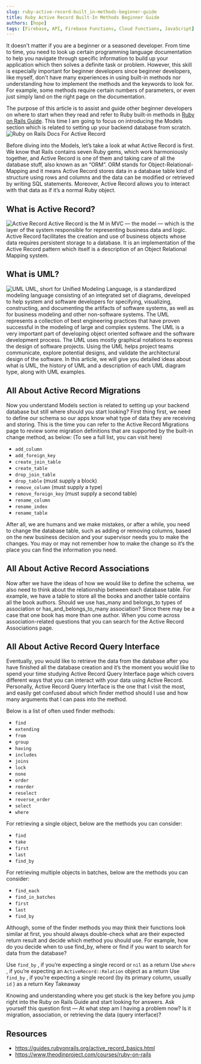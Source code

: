 ```yaml
---
slug: ruby-active-record-built_in-methods-beginner-guide
title: Ruby Active Record Built-In Methods Beginner Guide
authors: [hope]
tags: [Firebase, API, Firebase Functions, Cloud Functions, JavaScript]
---
```


It doesn't matter if you are a beginner or a seasoned developer. From time to time, you need to look up certain programming language documentation to help you navigate through specific information to build up your application which then solves a definite task or problem. However, this skill is especially important for beginner developers since beginner developers, like myself, don't have many experiences in using built-in methods nor understanding how to implement the methods and the keywords to look for. For example, some methods require certain numbers of parameters, or even just simply land on the right page on the documentation.

<!-- truncate -->

The purpose of this article is to assist and guide other beginner developers on where to start when they read and refer to Ruby built-in methods in [Ruby on Rails Guide](https://guides.rubyonrails.org/index.html). This time I am going to focus on introducing the Models section which is related to setting up your backend database from scratch. ![Ruby on Rails Docs For Active Record](./images/docs.png)

Before diving into the Models, let’s take a look at what Active Record is first. We know that Rails contains seven Ruby gems, which work harmoniously together, and Active Record is one of them and taking care of all the database stuff, also known as an “ORM”. ORM stands for Object-Relational-Mapping and it means Active Record stores data in a database table kind of structure using rows and columns and the data can be modified or retrieved by writing SQL statements. Moreover, Active Record allows you to interact with that data as if it’s a normal Ruby object.

## What is Active Record?

![Active Record](./images/mvc.png) Active Record is the M in MVC — the model — which is the layer of the system responsible for representing business data and logic. Active Record facilitates the creation and use of business objects whose data requires persistent storage to a database. It is an implementation of the Active Record pattern which itself is a description of an Object Relational Mapping system.

## What is UML?

![UML](./images/uml.png) UML, short for Unified Modeling Language, is a standardized modeling language consisting of an integrated set of diagrams, developed to help system and software developers for specifying, visualizing, constructing, and documenting the artifacts of software systems, as well as for business modeling and other non-software systems. The UML represents a collection of best engineering practices that have proven successful in the modeling of large and complex systems. The UML is a very important part of developing object oriented software and the software development process. The UML uses mostly graphical notations to express the design of software projects. Using the UML helps project teams communicate, explore potential designs, and validate the architectural design of the software. In this article, we will give you detailed ideas about what is UML, the history of UML and a description of each UML diagram type, along with UML examples.

## All About Active Record Migrations

Now you understand Models section is related to setting up your backend database but still where should you start looking? First thing first, we need to define our schema so our apps know what type of data they are receiving and storing. This is the time you can refer to the Active Record Migrations page to review some migration definitions that are supported by the built-in change method, as below: (To see a full list, you can visit here)

- `add_column`
- `add_foreign_key`
- `create_join_table`
- `create_table`
- `drop_join_table`
- `drop_table` (must supply a block)
- `remove_column` (must supply a type)
- `remove_foreign_key` (must supply a second table)
- `rename_column`
- `rename_index`
- `rename_table`

After all, we are humans and we make mistakes, or after a while, you need to change the database table, such as adding or removing columns, based on the new business decision and your supervisor needs you to make the changes. You may or may not remember how to make the change so it’s the place you can find the information you need.

## All About Active Record Associations

Now after we have the ideas of how we would like to define the schema, we also need to think about the relationship between each database table. For example, we have a table to store all the books and another table contains all the book authors. Should we use has_many and belongs_to types of association or has_and_belongs_to_many association? Since there may be a case that one book has more than one author. When you come across association-related questions that you can search for the Active Record Associations page.

## All About Active Record Query Interface

Eventually, you would like to retrieve the data from the database after you have finished all the database creation and it’s the moment you would like to spend your time studying Active Record Query Interface page which covers different ways that you can interact with your data using Active Record. Personally, Active Record Query Interface is the one that I visit the most, and easily get confused about which finder method should I use and how many arguments that I can pass into the method.

Below is a list of often used finder methods:

- `find`
- `extending`
- `from`
- `group`
- `having`
- `includes`
- `joins`
- `lock`
- `none`
- `order`
- `reorder`
- `reselect`
- `reverse_order`
- `select`
- `where`

For retrieving a single object, below are the methods you can consider:

- `find`
- `take`
- `first`
- `last`
- `find_by`

For retrieving multiple objects in batches, below are the methods you can consider:

- `find_each`
- `find_in_batches`
- `first`
- `last`
- `find_by`

Although, some of the finder methods you may think their functions look similar at first, you should always double-check what are their expected return result and decide which method you should use. For example, how do you decide when to use find_by, where or find if you want to search for data from the database?

Use `find_by` , if you’re expecting a single record or `nil` as a return Use `where` , if you’re expecting an `ActiveRecord::Relation` object as a return Use `find_by` , if you’re expecting a single record (by its primary column, usually `id` ) as a return Key Takeaway

Knowing and understanding where you get stuck is the key before you jump right into the Ruby on Rails Guide and start looking for answers. Ask yourself this question first — At what step am I having a problem now? Is it migration, association, or retrieving the data (query interface)?

## Resources

- https://guides.rubyonrails.org/active_record_basics.html
- https://www.theodinproject.com/courses/ruby-on-rails
